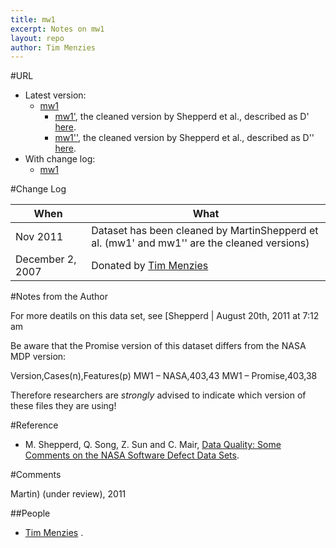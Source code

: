 ```yaml
---
title: mw1
excerpt: Notes on mw1
layout: repo
author: Tim Menzies
---
```



#URL

  * Latest version: 
    * [mw1](https://terapromise.csc.ncsu.edu:8443/svn/repo/defect/mccabehalsted/mw/mw1/mw1.arff)
      * [mw1'](https://terapromise.csc.ncsu.edu:8443/svn/repo/defect/mccabehalsted/mw/mw1/d), the cleaned version by Shepperd et al., described as D' [here](http://nasa-softwaredefectdatasets.wikispaces.com/home).
      * [mw1''](https://terapromise.csc.ncsu.edu:8443/svn/repo/defect/mccabehalsted/mw/mw1/dd), the cleaned version by Shepperd et al., described as D'' [here](http://nasa-softwaredefectdatasets.wikispaces.com/home).
  * With change log:
    * [mw1](https://terapromise.csc.ncsu.edu:8443/svn/repo/defect/mccabehalsted/mw/mw1/)

#Change Log

When | What
---- | ----
Nov 2011 | Dataset has been cleaned by MartinShepperd et al. (mw1' and mw1'' are the cleaned versions)
December 2, 2007 | Donated by [Tim Menzies](/repo/people/data-donors/promise3.html)

#Notes from the Author

For more deatils on this data set, see [Shepperd | August 20th, 2011 at 7:12 am

Be aware that the Promise version of this dataset differs from the NASA MDP version:

Version,Cases(n),Features(p)
MW1 – NASA,403,43
MW1 – Promise,403,38

Therefore researchers are *strongly* advised to indicate which version of these files they are using!

#Reference
  * M. Shepperd, Q. Song, Z. Sun and C. Mair, [Data Quality: Some Comments on the NASA Software Defect Data Sets](http://ieeexplore.ieee.org/xpl/articleDetails.jsp?arnumber=6464273).

#Comments

Martin) (under review), 2011

##People 
 * [Tim Menzies](/repo/people)
.

